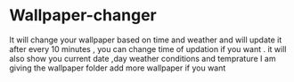 # Wallpaper-changer
It will change your wallpaper based on time and weather and will update it after every 10 minutes , you can change time of updation if you want .
it will also show you current date ,day weather conditions and temprature
I am giving the wallpaper folder add more wallpaper if you want 
